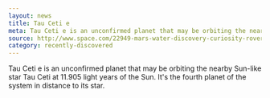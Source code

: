 ```yaml
---
layout: news
title: Tau Ceti e
meta: Tau Ceti e is an unconfirmed planet that may be orbiting the nearby Sun-like star Tau Ceti.
source: http://www.space.com/22949-mars-water-discovery-curiosity-rover.html
category: recently-discovered
---
```


Tau Ceti e is an unconfirmed planet that may be orbiting the nearby Sun-like star Tau Ceti at 11.905 light years of the Sun. It's the fourth planet of the system in distance to its star.
